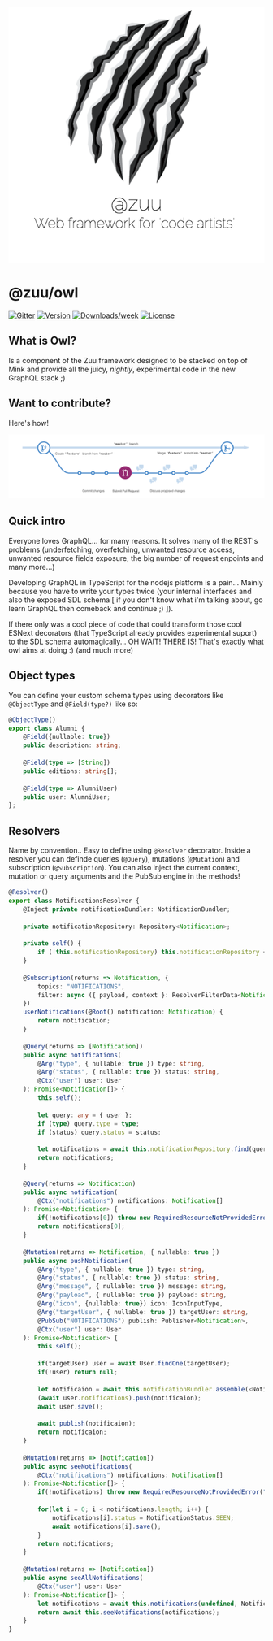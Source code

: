 <div align="center">
  <a href="http://zuu.thevexis.me/">
    <img src="https://github.com/IAmTheVex/zuu/raw/master/assets/big_title.png">
  </a>
</div>

# @zuu/owl

[![Gitter](https://img.shields.io/gitter/room/nwjs/nw.js.svg?style=for-the-badge)](https://gitter.im/zuu-framework/)
[![Version](https://img.shields.io/npm/v/@zuu/owl.svg)](https://npmjs.org/package/@zuu/owl)
[![Downloads/week](https://img.shields.io/npm/dw/@zuu/owl.svg)](https://npmjs.org/package/@zuu/owl)
[![License](https://img.shields.io/npm/l/@zuu/owl.svg)](https://github.com/IAmTheVex/zuu/blob/master/package.json)

## What is Owl?
Is a component of the Zuu framework designed to be stacked on top of Mink and provide all the juicy, _nightly_, experimental code in the new GraphQL stack ;)

## Want to contribute?
Here's how!
<div align="center">
  <a href="https://github.com/IAmTheVex/zuu/blob/master/CONTRIBUTING.md">
    <img src="https://github.com/IAmTheVex/zuu/raw/master/assets/branching.png">
  </a>
</div>

## Quick intro
Everyone loves GraphQL... for many reasons. It solves many of the REST's problems (underfetching, overfetching, unwanted resource access, unwanted resource fields exposure, the big number of request enpoints and many more...)

Developing GraphQL in TypeScript for the nodejs platform is a pain... Mainly because you have to write your types twice (your internal interfaces and also the exposed SDL schema [ if you don't know what i'm talking about, go learn GraphQL then comeback and continue ;) ]).

If there only was a cool piece of code that could transform those cool ESNext decorators (that TypeScript already provides experimental suport) to the SDL schema automagically... OH WAIT! THERE IS! That's exactly what owl aims at doing :) (and much more)

## Object types
You can define your custom schema types using decorators like `@ObjectType` and `@Field(type?)` like so:
```typescript
@ObjectType()
export class Alumni {
    @Field({nullable: true})
    public description: string;

    @Field(type => [String])
    public editions: string[];

    @Field(type => AlumniUser)
    public user: AlumniUser;
};
```

## Resolvers
Name by convention.. Easy to define using `@Resolver` decorator. Inside a resolver you can definde queries (`@Query`), mutations (`@Mutation`) and subscription (`@Subscription`). You can also inject the current context, mutation or query arguments and the PubSub engine in the methods!
```typescript
@Resolver()
export class NotificationsResolver {
    @Inject private notificationBundler: NotificationBundler;

    private notificationRepository: Repository<Notification>;

    private self() {
        if (!this.notificationRepository) this.notificationRepository = getRepository(Notification);
    }

    @Subscription(returns => Notification, {
        topics: "NOTIFICATIONS",
        filter: async ({ payload, context }: ResolverFilterData<Notification>) => (await payload.user).id == (<any>context).user.id,
    })
    userNotifications(@Root() notification: Notification) {
        return notification;
    }

    @Query(returns => [Notification])
    public async notifications(
        @Arg("type", { nullable: true }) type: string,
        @Arg("status", { nullable: true }) status: string,
        @Ctx("user") user: User
    ): Promise<Notification[]> {
        this.self();

        let query: any = { user };
        if (type) query.type = type;
        if (status) query.status = status;

        let notifications = await this.notificationRepository.find(query)
        return notifications;
    }

    @Query(returns => Notification)
    public async notification(
        @Ctx("notifications") notifications: Notification[]
    ): Promise<Notification> {
        if(!notifications[0]) throw new RequiredResourceNotProvidedError("notifications");
        return notifications[0];
    }

    @Mutation(returns => Notification, { nullable: true })
    public async pushNotification(
        @Arg("type", { nullable: true }) type: string,
        @Arg("status", { nullable: true }) status: string,
        @Arg("message", { nullable: true }) message: string,
        @Arg("payload", { nullable: true }) payload: string,
        @Arg("icon", {nullable: true}) icon: IconInputType,
        @Arg("targetUser", { nullable: true }) targetUser: string,
        @PubSub("NOTIFICATIONS") publish: Publisher<Notification>,
        @Ctx("user") user: User
    ): Promise<Notification> {
        this.self();

        if(targetUser) user = await User.findOne(targetUser);
        if(!user) return null;

        let notificaion = await this.notificationBundler.assemble(<NotificationType>type, message, payload, <NotificationStatus>status, !icon ? undefined : icon.export());
        (await user.notifications).push(notificaion);
        await user.save();

        await publish(notificaion);
        return notificaion;
    }

    @Mutation(returns => [Notification])
    public async seeNotifications(
        @Ctx("notifications") notifications: Notification[]
    ): Promise<Notification[]> {
        if(!notifications) throw new RequiredResourceNotProvidedError("notifications");

        for(let i = 0; i < notifications.length; i++) {
            notifications[i].status = NotificationStatus.SEEN;
            await notifications[i].save();
        }
        return notifications;
    }

    @Mutation(returns => [Notification])
    public async seeAllNotifications(
        @Ctx("user") user: User
    ): Promise<Notification[]> {
        let notifications = await this.notifications(undefined, NotificationStatus.SENT, user);
        return await this.seeNotifications(notifications);
    }
}
```

